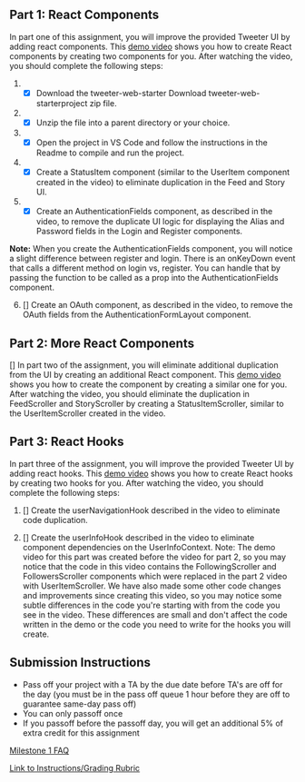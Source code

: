 ## Part 1: React Components
In part one of this assignment, you will improve the provided Tweeter UI by adding react components. This [demo video](https://www.youtube.com/watch?v=-6Eb7kX6R6w) shows you how to create React components by creating two components for you. After watching the video, you should complete the following steps:

1. - [x] Download the tweeter-web-starter Download tweeter-web-starterproject zip file.

2. - [x] Unzip the file into a parent directory or your choice.

3. - [x] Open the project in VS Code and follow the instructions in the Readme to compile and run the project.

4. - [x] Create a StatusItem component (similar to the UserItem component created in the video) to eliminate duplication in the Feed and Story UI.

5.  - [x] Create an AuthenticationFields component, as described in the video, to remove the duplicate UI logic for displaying the Alias and Password fields in the Login and Register components.

**Note:** When you create the AuthenticationFields component, you will notice a slight difference between register and login. There is an onKeyDown event that calls a different method on login vs, register. You can handle that by passing the function to be called as a prop into the AuthenticationFields component.

6.  [] Create an OAuth component, as described in the video, to remove the OAuth fields from the AuthenticationFormLayout component.

## Part 2: More React Components
[] In part two of the assignment, you will eliminate additional duplication from the UI by creating an additional React component. This [demo video](https://www.youtube.com/watch?v=a3aNCs-Az5Y&feature=youtu.be) shows you how to create the component by creating a similar one for you. After watching the video, you should eliminate the duplication in FeedScroller and StoryScroller by creating a StatusItemScroller, similar to the UserItemScroller created in the video.

## Part 3: React Hooks
In part three of the assignment, you will improve the provided Tweeter UI by adding react hooks. This [demo video](https://www.youtube.com/watch?v=ccqJH47MMOo&feature=youtu.be) shows you how to create React hooks by creating two hooks for you. After watching the video, you should complete the following steps:

1. [] Create the userNavigationHook described in the video to eliminate code duplication.

2. [] Create the userInfoHook described in the video to eliminate component dependencies on the UserInfoContext.
Note: The demo video for this part was created before the video for part 2, so you may notice that the code in this video contains the FollowingScroller and FollowersScroller components which were replaced in the part 2 video with UserItemScroller. We have also made some other code changes and improvements since creating this video, so you may notice some subtle differences in the code you're starting with from the code you see in the video. These differences are small and don't affect the code written in the demo or the code you need to write for the hooks you will create.

## Submission Instructions
- Pass off your project with a TA by the due date before TA's are off for the day (you must be in the pass off queue 1 hour before they are off to guarantee same-day pass off)
- You can only passoff once
- If you passoff before the passoff day, you will get an additional 5% of extra credit for this assignment

[Milestone 1 FAQ](https://byu.instructure.com/courses/27157/assignments/965315)

[Link to Instructions/Grading Rubric](https://byu.instructure.com/courses/27157/assignments/965315)
 
